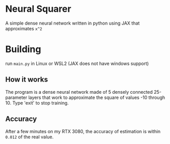 # Neural Squarer
A simple dense neural network written in python using JAX that approximates `x^2`

# Building
run `main.py` in Linux or WSL2 (JAX does not have windows support)

## How it works
The program is a dense neural network made of 5 densely connected 25-parameter layers that work to approximate the
square of values -10 through 10. Type 'exit' to stop training.

## Accuracy
After a few minutes on my RTX 3080, the accuracy of estimation is within `0.012` of the real value.